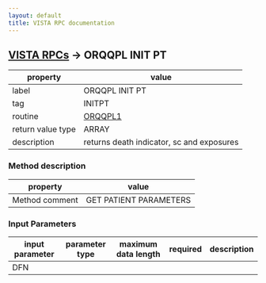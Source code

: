 ```yaml
---
layout: default
title: VISTA RPC documentation
---
```




## [VISTA RPCs](TableOfContent.md) &#8594; ORQQPL INIT PT 

 property | value 
--- | --- 
 label | ORQQPL INIT PT
 tag | INITPT
 routine | [ORQQPL1](http://code.osehra.org/dox/Routine_ORQQPL1_source.html)
 return value type | ARRAY
 description | returns death indicator, sc and exposures


### Method description

 property | value 
--- | --- 
 Method comment | GET PATIENT PARAMETERS

### Input Parameters

| input parameter | parameter type | maximum data length | required | description | 
| --- | --- | --- | --- | --- | 
| DFN |  |  |  |  | 